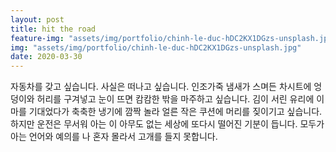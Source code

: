 ```yaml
---
layout: post
title: hit the road
feature-img: "assets/img/portfolio/chinh-le-duc-hDC2KX1DGzs-unsplash.jpg"
img: "assets/img/portfolio/chinh-le-duc-hDC2KX1DGzs-unsplash.jpg"
date: 2020-03-30
---
```


자동차를 갖고 싶습니다. 사실은 떠나고 싶습니다. 인조가죽 냄새가 스며든 차시트에 엉덩이와 허리를 구겨넣고 눈이 뜨면 캄캄한 밖을 마주하고 싶습니다. 김이 서린 유리에 이마를 기대었다가 축축한 냉기에 깜짝 놀라 얼른 작은 쿠션에 머리를 짖이기고 싶습니다. 하지만 운전은 무서워 아는 이 아무도 없는 세상에 또다시 떨어진 기분이 듭니다. 모두가 아는 언어와 예의를 나 혼자 몰라서 고개를 들지 못합니다.
